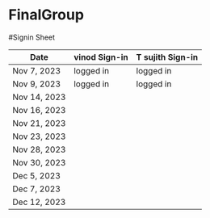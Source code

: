 # FinalGroup

#Signin Sheet

| Date        | vinod Sign-in | T sujith Sign-in |
|-------------|------------------|------------------|
| Nov 7, 2023 |       logged in  |     logged in    |
| Nov 9, 2023 |       logged in  |     logged in    |              
| Nov 14, 2023|                  |                  |
| Nov 16, 2023|                  |                  |
| Nov 21, 2023|                  |                  |
| Nov 23, 2023|                  |                  |
| Nov 28, 2023|                  |                  |
| Nov 30, 2023|                  |                  |
| Dec 5, 2023 |                  |                  |
| Dec 7, 2023 |                  |                  |
| Dec 12, 2023|                  |                  |
